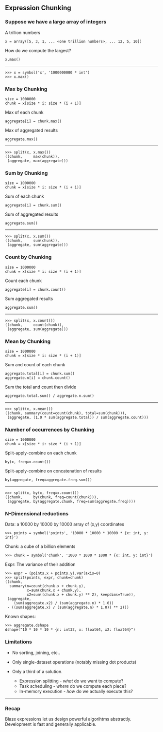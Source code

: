 ## Expression Chunking


### Suppose we have a large array of integers

A trillion numbers

    x = array([5, 3, 1, ... <one trillion numbers>, ... 12, 5, 10])

How do we compute the largest?

    x.max()

<hr>

    >>> x = symbol('x', '1000000000 * int')
    >>> x.max()


### Max by Chunking

    size = 1000000
    chunk = x[size * i: size * (i + 1)]

Max of each chunk

    aggregate[i] = chunk.max()

Max of aggregated results

    aggregate.max()

<hr>

    >>> split(x, x.max())
    ((chunk,     max(chunk)),
     (aggregate, max(aggregate)))


### Sum by Chunking

    size = 1000000
    chunk = x[size * i: size * (i + 1)]

Sum of each chunk

    aggregate[i] = chunk.sum()

Sum of aggregated results

    aggregate.sum()

<hr>

    >>> split(x, x.sum())
    ((chunk,     sum(chunk)),
     (aggregate, sum(aggregate)))


### Count by Chunking

    size = 1000000
    chunk = x[size * i: size * (i + 1)]

Count each chunk

    aggregate[i] = chunk.count()

Sum aggregated results

    aggregate.sum()

<hr>

    >>> split(x, x.count())
    ((chunk,     count(chunk)),
     (aggregate, sum(aggregate)))


### Mean by Chunking

    size = 1000000
    chunk = x[size * i: size * (i + 1)]

Sum and count of each chunk

    aggregate.total[i] = chunk.sum()
    aggregate.n[i] = chunk.count()

Sum the total and count then divide

    aggregate.total.sum() / aggregate.n.sum()

<hr>

    >>> split(x, x.mean())
    ((chunk, summary(count=count(chunk), total=sum(chunk))),
     (aggregate, (1.0 * sum(aggregate.total)) / sum(aggregate.count)))


### Number of occurrences by Chunking

    size = 1000000
    chunk = x[size * i: size * (i + 1)]

Split-apply-combine on each chunk

    by(x, freq=x.count())

Split-apply-combine on concatenation of results

    by(aggregate, freq=aggregate.freq.sum())

<hr>

    >>> split(x, by(x, freq=x.count())
    ((chunk,     by(chunk, freq=count(chunk))),
     (aggregate, by(aggregate.chunk, freq=sum(aggregate.freq))))


### N-Dimensional reductions

Data: a  10000 by 10000 by 10000 array of (x,y) coordinates

    >>> points = symbol('points', '10000 * 10000 * 10000 * {x: int, y: int}')

Chunk: a cube of a billion elements

    >>> chunk = symbol('chunk', '1000 * 1000 * 1000 * {x: int, y: int}')

Expr: The variance of their addition

    >>> expr = (points.x + points.y).var(axis=0)
    >>> split(points, expr, chunk=chunk)
    ((chunk,
      summary(n=count(chunk.x + chunk.y),
              x=sum(chunk.x + chunk.y),
              x2=sum((chunk.x + chunk.y) ** 2), keepdims=True)),
     (aggregate,
        (sum(aggregate.x2) / (sum(aggregate.n) * 1.0))
     - ((sum(aggregate.x) / (sum(aggregate.n) * 1.0)) ** 2)))

Known shapes:

    >>> aggregate.dshape
    dshape("10 * 10 * 10 * {n: int32, x: float64, x2: float64}")


### Limitations

* No sorting, joining, etc..

* Only single-dataset operations (notably missing dot products)

* Only a third of a solution.
    *   Expression splitting - *what* do we want to compute?
    *   Task scheduling - *where* do we compute each piece?
    *   In-memory execution - *how* do we actually execute this?

<hr>

### Recap

Blaze expressions let us design powerful algorihtms abstractly.  Development is
fast and generally applicable.

